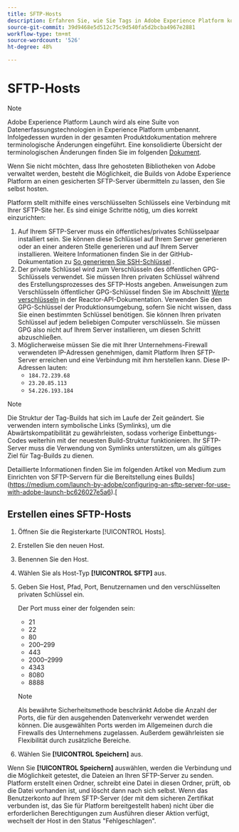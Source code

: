 ```yaml
---
title: SFTP-Hosts
description: Erfahren Sie, wie Sie Tags in Adobe Experience Platform konfigurieren, um Bibliotheks-Builds für einen gesicherten, selbstgehosteten SFTP-Server bereitzustellen.
source-git-commit: 39d9468e5d512c75c9d540fa5d2bcba4967e2881
workflow-type: tm+mt
source-wordcount: '526'
ht-degree: 48%

---
```


# SFTP-Hosts

>[!NOTE]
>
>Adobe Experience Platform Launch wird als eine Suite von Datenerfassungstechnologien in Experience Platform umbenannt. Infolgedessen wurden in der gesamten Produktdokumentation mehrere terminologische Änderungen eingeführt. Eine konsolidierte Übersicht der terminologischen Änderungen finden Sie im folgenden [Dokument](../../../term-updates.md).

Wenn Sie nicht möchten, dass Ihre gehosteten Bibliotheken von Adobe verwaltet werden, besteht die Möglichkeit, die Builds von Adobe Experience Platform an einen gesicherten SFTP-Server übermitteln zu lassen, den Sie selbst hosten.

Platform stellt mithilfe eines verschlüsselten Schlüssels eine Verbindung mit Ihrer SFTP-Site her. Es sind einige Schritte nötig, um dies korrekt einzurichten:

1. Auf Ihrem SFTP-Server muss ein öffentliches/privates Schlüsselpaar installiert sein. Sie können diese Schlüssel auf Ihrem Server generieren oder an einer anderen Stelle generieren und auf Ihrem Server installieren. Weitere Informationen finden Sie in der GitHub-Dokumentation zu [So generieren Sie SSH-Schlüssel](https://help.github.com/articles/generating-a-new-ssh-key-and-adding-it-to-the-ssh-agent/#generating-a-new-ssh-key) .
1. Der private Schlüssel wird zum Verschlüsseln des öffentlichen GPG-Schlüssels verwendet. Sie müssen Ihren privaten Schlüssel während des Erstellungsprozesses des SFTP-Hosts angeben. Anweisungen zum Verschlüsseln öffentlicher GPG-Schlüssel finden Sie im Abschnitt [Werte verschlüsseln](https://developer.adobelaunch.com/api/guides/encrypting_values/) in der Reactor-API-Dokumentation. Verwenden Sie den GPG-Schlüssel der Produktionsumgebung, sofern Sie nicht wissen, dass Sie einen bestimmten Schlüssel benötigen. Sie können Ihren privaten Schlüssel auf jedem beliebigen Computer verschlüsseln. Sie müssen GPG also nicht auf Ihrem Server installieren, um diesen Schritt abzuschließen.
1. Möglicherweise müssen Sie die mit Ihrer Unternehmens-Firewall verwendeten IP-Adressen genehmigen, damit Platform Ihren SFTP-Server erreichen und eine Verbindung mit ihm herstellen kann. Diese IP-Adressen lauten:
   * `184.72.239.68`
   * `23.20.85.113`
   * `54.226.193.184`

>[!NOTE]
>
>Die Struktur der Tag-Builds hat sich im Laufe der Zeit geändert. Sie verwenden intern symbolische Links (Symlinks), um die Abwärtskompatibilität zu gewährleisten, sodass vorherige Einbettungs-Codes weiterhin mit der neuesten Build-Struktur funktionieren. Ihr SFTP-Server muss die Verwendung von Symlinks unterstützen, um als gültiges Ziel für Tag-Builds zu dienen.

Detaillierte Informationen finden Sie im folgenden Artikel von Medium zum Einrichten von SFTP-Servern für die Bereitstellung eines Builds](https://medium.com/launch-by-adobe/configuring-an-sftp-server-for-use-with-adobe-launch-bc626027e5a6).[

## Erstellen eines SFTP-Hosts

1. Öffnen Sie die Registerkarte [!UICONTROL Hosts].
1. Erstellen Sie den neuen Host.
1. Benennen Sie den Host.
1. Wählen Sie als Host-Typ **[!UICONTROL SFTP]** aus.
1. Geben Sie Host, Pfad, Port, Benutzernamen und den verschlüsselten privaten Schlüssel ein.

   Der Port muss einer der folgenden sein:

   * 21
   * 22
   * 80
   * 200–299
   * 443
   * 2000–2999
   * 4343
   * 8080
   * 8888

   >[!NOTE]
   >
   >Als bewährte Sicherheitsmethode beschränkt Adobe die Anzahl der Ports, die für den ausgehenden Datenverkehr verwendet werden können. Die ausgewählten Ports werden im Allgemeinen durch die Firewalls des Unternehmens zugelassen. Außerdem gewährleisten sie Flexibilität durch zusätzliche Bereiche.

1. Wählen Sie **[!UICONTROL Speichern]** aus.

Wenn Sie **[!UICONTROL Speichern]** auswählen, werden die Verbindung und die Möglichkeit getestet, die Dateien an Ihren SFTP-Server zu senden. Platform erstellt einen Ordner, schreibt eine Datei in diesen Ordner, prüft, ob die Datei vorhanden ist, und löscht dann nach sich selbst. Wenn das Benutzerkonto auf Ihrem SFTP-Server (der mit dem sicheren Zertifikat verbunden ist, das Sie für Platform bereitgestellt haben) nicht über die erforderlichen Berechtigungen zum Ausführen dieser Aktion verfügt, wechselt der Host in den Status &quot;Fehlgeschlagen&quot;.
